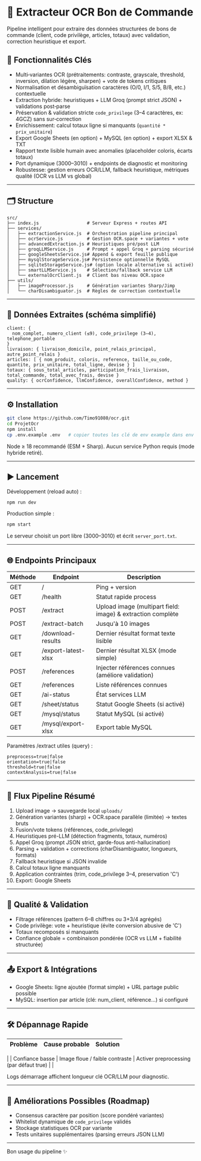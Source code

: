 

# 🧾 Extracteur OCR Bon de Commande

Pipeline intelligent pour extraire des données structurées de bons de commande (client, code privilège, articles, totaux) avec validation, correction heuristique et export.





## 🚀 Fonctionnalités Clés

- Multi‑variantes OCR (prétraitements: contraste, grayscale, threshold, inversion, dilation légère, sharpen) + vote de tokens critiques
- Normalisation et désambiguïsation caractères (O/0, I/1, S/5, B/8, etc.) contextuelle
- Extraction hybride: heuristiques + LLM Groq (prompt strict JSON) + validations post‑parse
- Préservation & validation stricte `code_privilege` (3–4 caractères, ex: 4GCZ) sans sur‑correction
- Enrichissement: calcul totaux ligne si manquants (`quantité * prix_unitaire`)
- Export Google Sheets (en option) + MySQL (en option) + export XLSX & TXT
- Rapport texte lisible humain avec anomalies (placeholder coloris, écarts totaux)
- Port dynamique (3000–3010) + endpoints de diagnostic et monitoring
- Robustesse: gestion erreurs OCR/LLM, fallback heuristique, métriques qualité (OCR vs LLM vs global)

---

## 🗂️ Structure
```
src/
├── index.js                  # Serveur Express + routes API
├── services/
│   ├── extractionService.js  # Orchestration pipeline principal
│   ├── ocrService.js         # Gestion OCR.space + variantes + vote
│   ├── advancedExtraction.js # Heuristiques pré/post LLM
│   ├── groqLLMService.js     # Prompt + appel Groq + parsing sécurisé
│   ├── googleSheetsService.js# Append & export feuille publique
│   ├── mysqlStorageService.js# Persistence optionnelle MySQL
│   ├── sqliteStorageService.js# (option locale alternative si activé)
│   ├── smartLLMService.js    # Sélection/fallback service LLM
│   └── externalOcrClient.js  # Client bas niveau OCR.space
├── utils/
│   ├── imageProcessor.js     # Génération variantes Sharp/Jimp
│   └── charDisambiguator.js  # Règles de correction contextuelle
```

---

## 🧪 Données Extraites (schéma simplifié)
```
client: {
  nom_complet, numero_client (≤9), code_privilege (3–4), telephone_portable
}
livraison: { livraison_domicile, point_relais_principal, autre_point_relais }
articles: [ { nom_produit, coloris, reference, taille_ou_code, quantite, prix_unitaire, total_ligne, devise } ]
totaux: { sous_total_articles, participation_frais_livraison, total_commande, total_avec_frais, devise }
quality: { ocrConfidence, llmConfidence, overallConfidence, method }
```

---

## ⚙️ Installation
```bash
git clone https://github.com/Timo91080/ocr.git
cd ProjetOcr
npm install
cp .env.example .env   # copier toutes les clé de env example dans env
```

Node ≥ 18 recommandé (ESM + Sharp). Aucun service Python requis (mode hybride retiré).

---





## ▶️ Lancement
Développement (reload auto) :
```bash
npm run dev
```
Production simple :
```bash
npm start
```
Le serveur choisit un port libre (3000–3010) et écrit `server_port.txt`.

---

## 🌐 Endpoints Principaux

| Méthode | Endpoint | Description |
|---------|----------|-------------|
| GET | / | Ping + version |
| GET | /health | Statut rapide process |
| POST | /extract | Upload image (multipart field: image) & extraction complète |
| POST | /extract-batch | Jusqu'à 10 images |
| GET | /download-results | Dernier résultat format texte lisible |
| GET | /export-latest-xlsx | Dernier résultat XLSX (mode simple) |
| POST | /references | Injecter références connues (améliore validation) |
| GET | /references | Liste références connues |
| GET | /ai-status | État services LLM |
| GET | /sheet/status | Statut Google Sheets (si activé) |
| GET | /mysql/status | Statut MySQL (si activé) |
| GET | /mysql/export-xlsx | Export table MySQL |

Paramètres /extract utiles (query) :
```
preprocess=true|false
orientation=true|false
threshold=true|false
contextAnalysis=true|false
```

---

## 🧵 Flux Pipeline Résumé
1. Upload image → sauvegarde local `uploads/`
2. Génération variantes (sharp) + OCR.space parallèle (limitée) → textes bruts
3. Fusion/vote tokens (références, code_privilege)
4. Heuristiques pré-LLM (détection fragments, totaux, numéros)
5. Appel Groq (prompt JSON strict, garde-fous anti-hallucination)
6. Parsing + validation + corrections (charDisambiguator, longueurs, formats)
7. Fallback heuristique si JSON invalide
8. Calcul totaux ligne manquants
9. Application contraintes (trim, code_privilege 3–4, preservation 'C')
10. Export: Google Sheets 

---

## 🧪 Qualité & Validation
- Filtrage références (pattern 6–8 chiffres ou 3+3/4 agrégés)
- Code privilège: vote + heuristique (évite conversion abusive de 'C')
- Totaux recomposés si manquants
- Confiance globale = combinaison pondérée (OCR vs LLM + fiabilité structurée)

---

## 📤 Export & Intégrations
- Google Sheets: ligne ajoutée (format simple) + URL partage public possible
- MySQL: insertion par article (clé: num_client, référence...) si configuré


---

## 🛠 Dépannage Rapide
| Problème | Cause probable | Solution |
|----------|----------------|----------|
|
| Confiance basse | Image floue / faible contraste | Activer preprocessing (par défaut true) |
| 

Logs démarrage affichent longueur clé OCR/LLM pour diagnostic.

---



## 🧭 Améliorations Possibles (Roadmap)
- Consensus caractère par position (score pondéré variantes)
- Whitelist dynamique de `code_privilege` validés
- Stockage statistiques OCR par variante
- Tests unitaires supplémentaires (parsing erreurs JSON LLM)

---






Bon usage du pipeline ✨